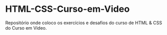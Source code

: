 # HTML-CSS-Curso-em-Video
Repositório onde coloco os exercícios e desafios do curso de HTML &amp; CSS do Curso em Video.
